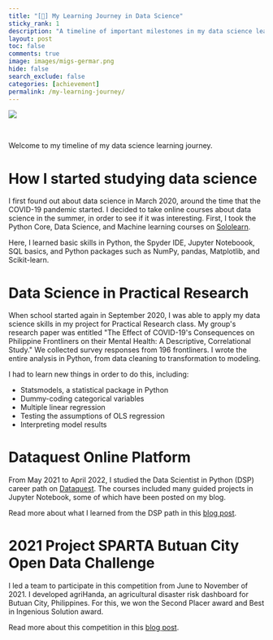 ```yaml
---
title: "[📌] My Learning Journey in Data Science"
sticky_rank: 1
description: "A timeline of important milestones in my data science learning journey."
layout: post
toc: false
comments: true
image: images/migs-germar.png
hide: false
search_exclude: false
categories: [achievement]
permalink: /my-learning-journey/
---
```


![](https://miguelahg.github.io/mahg-data-science/images/migs-germar.png)

<br/>

Welcome to my timeline of my data science learning journey.

# How I started studying data science

I first found out about data science in March 2020, around the time that the COVID-19 pandemic started. I decided to take online courses about data science in the summer, in order to see if it was interesting. First, I took the Python Core, Data Science, and Machine learning courses on [Sololearn](https://sololearn.com).

Here, I learned basic skills in Python, the Spyder IDE, Jupyter Noteboook, SQL basics, and Python packages such as NumPy, pandas, Matplotlib, and Scikit-learn.

# Data Science in Practical Research

When school started again in September 2020, I was able to apply my data science skills in my project for Practical Research class. My group's research paper was entitled "The Effect of COVID-19's Consequences on Philippine Frontliners on their Mental Health: A Descriptive, Correlational Study." We collected survey responses from 196 frontliners. I wrote the entire analysis in Python, from data cleaning to transformation to modeling.

I had to learn new things in order to do this, including:

- Statsmodels, a statistical package in Python
- Dummy-coding categorical variables
- Multiple linear regression
- Testing the assumptions of OLS regression
- Interpreting model results

# Dataquest Online Platform

From May 2021 to April 2022, I studied the Data Scientist in Python (DSP) career path on [Dataquest](https://dataquest.io). The courses included many guided projects in Jupyter Notebook, some of which have been posted on my blog.

Read more about what I learned from the DSP path in this [blog post](https://miguelahg.github.io/mahg-data-science/online-course-dataquest-data-scientist-in-python/).

# 2021 Project SPARTA Butuan City Open Data Challenge

I led a team to participate in this competition from June to November of 2021. I developed agriHanda, an agricultural disaster risk dashboard for Butuan City, Philippines. For this, we won the Second Placer award and Best in Ingenious Solution award.

Read more about this competition in this [blog post](https://miguelahg.github.io/mahg-data-science/agriHanda-2021-sparta-butuan-city-open-data-challenge/).